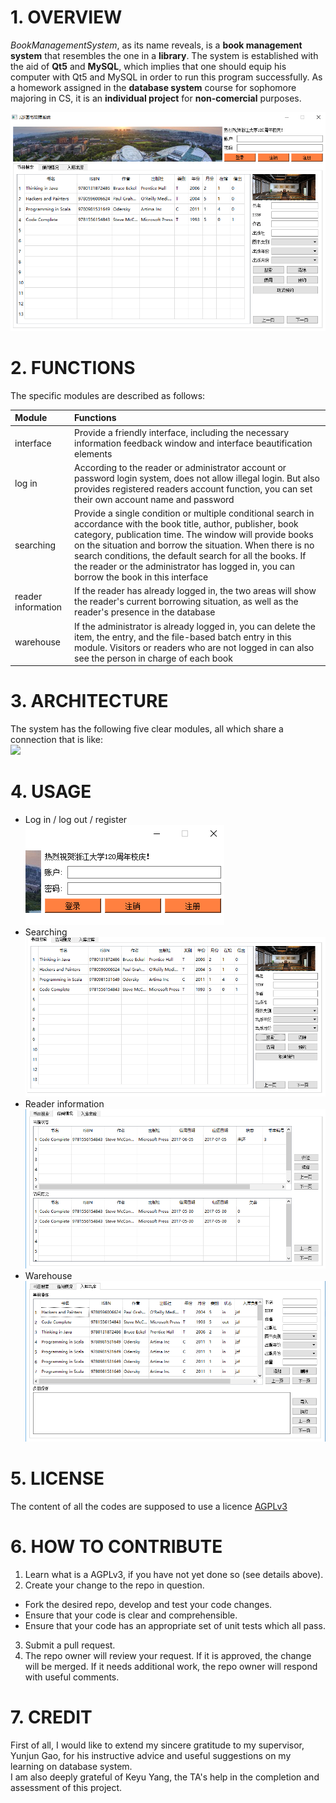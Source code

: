 # 1. OVERVIEW
*BookManagementSystem*, as its name reveals, is a **book management system** 
that resembles the one in a **library**. The system is established with the aid of
**Qt5** and **MySQL**, which implies that one should equip his computer with Qt5 and MySQL
in order to run this program successfully.
As a homework assigned in the **database system** course for sophomore majoring in CS,
it is an **individual project** for **non-comercial** purposes.

![](./images/overview_1.png)  

# 2. FUNCTIONS
The specific modules are described as follows:  

| Module | Functions |
|:-|:-|
| interface | Provide a friendly interface, including the necessary information feedback window and interface beautification elements |
| log in | According to the reader or administrator account or password login system, does not allow illegal login. But also provides registered readers account function, you can set their own account name and password |
| searching | Provide a single condition or multiple conditional search in accordance with the book title, author, publisher, book category, publication time. The window will provide books on the situation and borrow the situation. When there is no search conditions, the default search for all the books. If the reader or the administrator has logged in, you can borrow the book in this interface |
| reader information | If the reader has already logged in, the two areas will show the reader's current borrowing situation, as well as the reader's presence in the database |
| warehouse | If the administrator is already logged in, you can delete the item, the entry, and the file-based batch entry in this module. Visitors or readers who are not logged in can also see the person in charge of each book |
  
# 3. ARCHITECTURE
The system has the following five clear modules, all which share a connection that is like:  
![](./images/archietecture_1.png)  

# 4. USAGE
- Log in / log out / register  
![](./images/usage_1.png)  
- Searching  
![](./images/usage_2.png)  
- Reader information  
![](./images/usage_3.png)  
- Warehouse  
![](./images/usage_4.png)  
  
# 5. LICENSE
The content of all the codes are supposed to use a licence [AGPLv3](./LICENSE)  

# 6. HOW TO CONTRIBUTE
1. Learn what is a AGPLv3, if you have not yet done so (see details above).  
2.  Create your change to the repo in question.
- Fork the desired repo, develop and test your code changes.
- Ensure that your code is clear and comprehensible.
- Ensure that your code has an appropriate set of unit tests which all pass.
3. Submit a pull request.
4. The repo owner will review your request. If it is approved, the change will be merged. If it needs additional work, the repo owner will respond with useful comments.

# 7. CREDIT
First of all, I would like to extend my sincere gratitude to my supervisor, Yunjun Gao, for his instructive advice and useful suggestions on my learning on database system.   
I am also deeply grateful of Keyu Yang, the TA's help in the completion and assessment of this project.  


